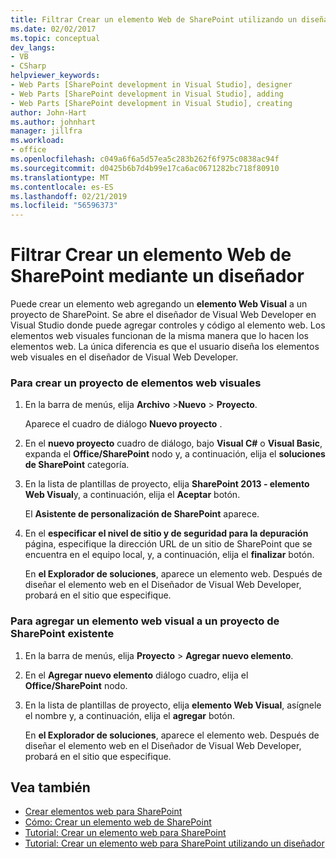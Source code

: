 ```yaml
---
title: Filtrar Crear un elemento Web de SharePoint utilizando un diseñador | Documentos de Microsoft
ms.date: 02/02/2017
ms.topic: conceptual
dev_langs:
- VB
- CSharp
helpviewer_keywords:
- Web Parts [SharePoint development in Visual Studio], designer
- Web Parts [SharePoint development in Visual Studio], adding
- Web Parts [SharePoint development in Visual Studio], creating
author: John-Hart
ms.author: johnhart
manager: jillfra
ms.workload:
- office
ms.openlocfilehash: c049a6f6a5d57ea5c283b262f6f975c0838ac94f
ms.sourcegitcommit: d0425b6b7d4b99e17ca6ac0671282bc718f80910
ms.translationtype: MT
ms.contentlocale: es-ES
ms.lasthandoff: 02/21/2019
ms.locfileid: "56596373"
---
```

# <a name="how-to-create-a-sharepoint-web-part-by-using-a-designer"></a>Filtrar Crear un elemento Web de SharePoint mediante un diseñador
  Puede crear un elemento web agregando un **elemento Web Visual** a un proyecto de SharePoint. Se abre el diseñador de Visual Web Developer en Visual Studio donde puede agregar controles y código al elemento web. Los elementos web visuales funcionan de la misma manera que lo hacen los elementos web. La única diferencia es que el usuario diseña los elementos web visuales en el diseñador de Visual Web Developer.

### <a name="to-create-a-project-for-visual-web-parts"></a>Para crear un proyecto de elementos web visuales

1.  En la barra de menús, elija **Archivo** >**Nuevo** > **Proyecto**.

     Aparece el cuadro de diálogo **Nuevo proyecto** .

2.  En el **nuevo proyecto** cuadro de diálogo, bajo **Visual C#** o **Visual Basic**, expanda el **Office/SharePoint** nodo y, a continuación, elija el **soluciones de SharePoint** categoría.

3.  En la lista de plantillas de proyecto, elija **SharePoint 2013 - elemento Web Visual**y, a continuación, elija el **Aceptar** botón.

     El **Asistente de personalización de SharePoint** aparece.

4.  En el **especificar el nivel de sitio y de seguridad para la depuración** página, especifique la dirección URL de un sitio de SharePoint que se encuentra en el equipo local, y, a continuación, elija el **finalizar** botón.

     En **el Explorador de soluciones**, aparece un elemento web. Después de diseñar el elemento web en el Diseñador de Visual Web Developer, probará en el sitio que especifique.

### <a name="to-add-a-visual-web-part-to-an-existing-sharepoint-project"></a>Para agregar un elemento web visual a un proyecto de SharePoint existente

1.  En la barra de menús, elija **Proyecto** >  **Agregar nuevo elemento**.

2.  En el **Agregar nuevo elemento** diálogo cuadro, elija el **Office/SharePoint** nodo.

3.  En la lista de plantillas de proyecto, elija **elemento Web Visual**, asígnele el nombre y, a continuación, elija el **agregar** botón.

     En **el Explorador de soluciones**, aparece el elemento web. Después de diseñar el elemento web en el Diseñador de Visual Web Developer, probará en el sitio que especifique.

## <a name="see-also"></a>Vea también
- [Crear elementos web para SharePoint](../sharepoint/creating-web-parts-for-sharepoint.md)
- [Cómo: Crear un elemento web de SharePoint](../sharepoint/how-to-create-a-sharepoint-web-part.md)
- [Tutorial: Crear un elemento web para SharePoint](../sharepoint/walkthrough-creating-a-web-part-for-sharepoint.md)
- [Tutorial: Crear un elemento web para SharePoint utilizando un diseñador](../sharepoint/walkthrough-creating-a-web-part-for-sharepoint-by-using-a-designer.md)
